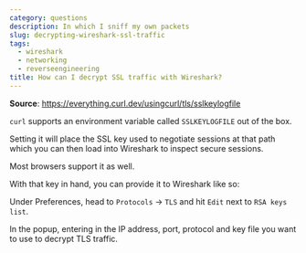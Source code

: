 ```yaml
---
category: questions
description: In which I sniff my own packets
slug: decrypting-wireshark-ssl-traffic
tags:
  - wireshark
  - networking
  - reverseengineering
title: How can I decrypt SSL traffic with Wireshark?
---
```

**Source**: https://everything.curl.dev/usingcurl/tls/sslkeylogfile

`curl` supports an environment variable called `SSLKEYLOGFILE` out of the box.

Setting it will place the SSL key used to negotiate sessions at that path which you can then load into Wireshark to inspect secure sessions.

Most browsers support it as well.

With that key in hand, you can provide it to Wireshark like so:

Under Preferences, head to `Protocols` -> `TLS` and hit `Edit` next to `RSA keys list`.

In the popup, entering in the IP address, port, protocol and key file you want to use to decrypt TLS traffic.